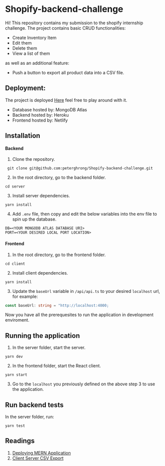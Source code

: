 # Shopify-backend-challenge

Hi! This repository contains my submission to the shopify internship challenge. The project contains basic CRUD functionalities:

-   Create Inventory Item
-   Edit them
-   Delete them
-   View a list of them

as well as an additional feature:

-   Push a button to export all product data into a CSV file.

## Deployment:

The project is deployed [Here](https://amazing-swirles-53ba41.netlify.app/) feel free to play around with it.

-   Database hosted by: MongoDB Atlas
-   Backend hosted by: Heroku
-   Frontend hosted by: Netlify

## Installation

#### Backend

1. Clone the repository.

```
 git clone git@github.com:peterghrong/Shopify-backend-challenge.git
```

2. In the root directory, go to the backend folder.

```
cd server
```

3. Install server dependencies.

```
yarn install
```

4. Add `.env` file, then copy and edit the below variables into the env file to spin up the database.

```
DB=<YOUR MONGODB ATLAS DATABASE URI>
PORT=<YOUR DESIRED LOCAL PORT LOCATION>
```

#### Frontend

1. In the root directory, go to the frontend folder.

```
cd client
```

2. Install client dependencies.

```
yarn install
```

3. Update the `baseUrl` variable in `/api/api.ts` to your desired `localhost` url, for example:

```typescript
const baseUrl: string = "http://localhost:4000;
```

Now you have all the prerequesites to run the application in development enviroment.

## Running the application

1. In the server folder, start the server.

```
yarn dev
```

2. In the frontend folder, start the React client.

```
yarn start
```

3. Go to the `localhost` you previously defined on the above step 3 to use the application.

## Run backend tests

In the server folder, run:

```
yarn test
```

## Readings

1. [Deploying MERN Application](https://dev.to/stlnick/how-to-deploy-a-full-stack-mern-app-with-heroku-netlify-ncb)
2. [Client Server CSV Export](https://stackoverflow.com/questions/18306013/how-to-export-csv-nodejs)
